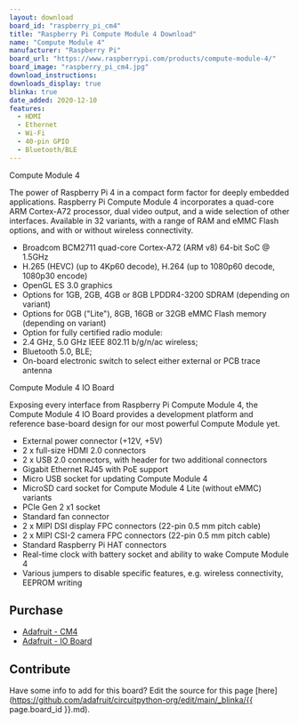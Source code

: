 ```yaml
---
layout: download
board_id: "raspberry_pi_cm4"
title: "Raspberry Pi Compute Module 4 Download"
name: "Compute Module 4"
manufacturer: "Raspberry Pi"
board_url: "https://www.raspberrypi.com/products/compute-module-4/"
board_image: "raspberry_pi_cm4.jpg"
download_instructions: 
downloads_display: true
blinka: true
date_added: 2020-12-10
features:
  - HDMI
  - Ethernet
  - Wi-Fi
  - 40-pin GPIO
  - Bluetooth/BLE
---
```


Compute Module 4

The power of Raspberry Pi 4 in a compact form factor for deeply embedded applications. Raspberry Pi Compute Module 4 incorporates a quad-core ARM Cortex-A72 processor, dual video output, and a wide selection of other interfaces. Available in 32 variants, with a range of RAM and eMMC Flash options, and with or without wireless connectivity.

 * Broadcom BCM2711 quad-core Cortex-A72 (ARM v8) 64-bit SoC @ 1.5GHz
 * H.265 (HEVC) (up to 4Kp60 decode), H.264 (up to 1080p60 decode, 1080p30 encode) 
 * OpenGL ES 3.0 graphics
 * Options for 1GB, 2GB, 4GB or 8GB LPDDR4-3200 SDRAM (depending on variant)
 * Options for 0GB ("Lite"), 8GB, 16GB or 32GB eMMC Flash memory (depending on variant)
 * Option for fully certified radio module:
 * 2.4 GHz, 5.0 GHz IEEE 802.11 b/g/n/ac wireless;
 * Bluetooth 5.0, BLE;
 * On-board electronic switch to select either external or PCB trace antenna

Compute Module 4 IO Board

Exposing every interface from Raspberry Pi Compute Module 4, the Compute Module 4 IO Board provides a development platform and reference base-board design for our most powerful Compute Module yet.

 * External power connector (+12V, +5V)
 * 2 x full-size HDMI 2.0 connectors
 * 2 x USB 2.0 connectors, with header for two additional connectors
 * Gigabit Ethernet RJ45 with PoE support
 * Micro USB socket for updating Compute Module 4
 * MicroSD card socket for Compute Module 4 Lite (without eMMC) variants
 * PCIe Gen 2 x1 socket
 * Standard fan connector
 * 2 x MIPI DSI display FPC connectors (22-pin 0.5 mm pitch cable)
 * 2 x MIPI CSI-2 camera FPC connectors (22-pin 0.5 mm pitch cable)
 * Standard Raspberry Pi HAT connectors
 * Real-time clock with battery socket and ability to wake Compute Module 4
 * Various jumpers to disable specific features, e.g. wireless connectivity, EEPROM writing

## Purchase
* [Adafruit - CM4](https://www.adafruit.com/product/4782)
* [Adafruit - IO Board](https://www.adafruit.com/product/4787)

## Contribute

Have some info to add for this board? Edit the source for this page [here](https://github.com/adafruit/circuitpython-org/edit/main/_blinka/{{ page.board_id }}.md).
